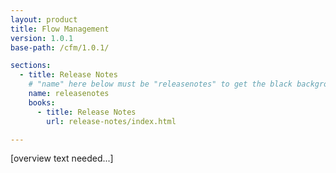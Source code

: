 ```yaml
---
layout: product
title: Flow Management
version: 1.0.1
base-path: /cfm/1.0.1/

sections:
  - title: Release Notes
    # "name" here below must be "releasenotes" to get the black background
    name: releasenotes
    books:
      - title: Release Notes
        url: release-notes/index.html

---
```


[overview text needed...]
